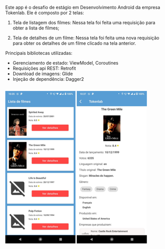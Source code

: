 Este app é o desafio de estágio em Desenvolvimento Android da empresa Tokenlab. Ele é composto por 2 telas:

1. Tela de listagem dos filmes:
Nessa tela foi feita uma requisição para obter a lista de filmes;

2. Tela de detalhes de um filme:
Nessa tela foi feita uma nova requisição para obter os detalhes de um filme clicado na tela anterior.

Principais bibliotecas utilizadas:
- Gerenciamento de estado: ViewModel, Coroutines
- Requisições api REST: Retrofit
- Download de imagens: Glide
- Injeção de dependência: Dagger2

##

<img height="480px" src="images_read_me/image1.jpeg"> <img height="480px" src="images_read_me/image2.jpeg">
